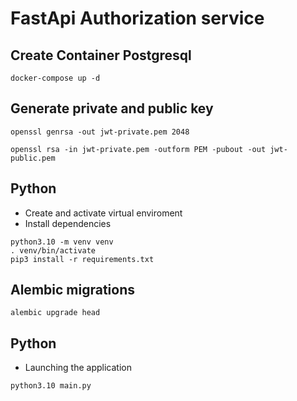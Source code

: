 # FastApi Authorization service

## Create Container Postgresql
```shell
docker-compose up -d
```

## Generate private and public key
```shell
openssl genrsa -out jwt-private.pem 2048
```

```shell
openssl rsa -in jwt-private.pem -outform PEM -pubout -out jwt-public.pem
```

## Python
- Сreate and activate virtual enviroment
- Install dependencies
```shell
python3.10 -m venv venv
. venv/bin/activate
pip3 install -r requirements.txt
```

## Alembiс migrations
```shell
alembic upgrade head
```

## Python
- Launching the application
```shell
python3.10 main.py
```